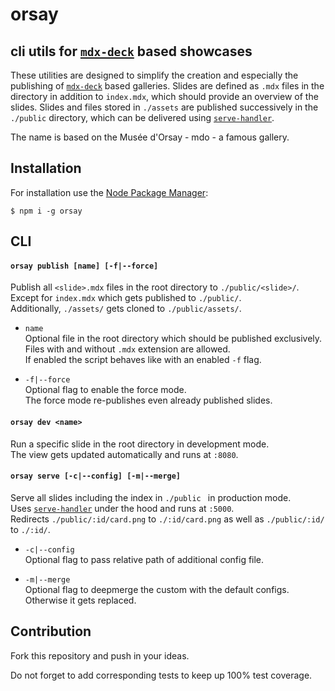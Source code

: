 # orsay
## cli utils for [`mdx-deck`][mdx] based showcases

These utilities are designed to simplify the creation and especially the publishing of [`mdx-deck`][mdx] based galleries. Slides are defined as `.mdx` files in the directory in addition to `index.mdx`, which should provide an overview of the slides. Slides and files stored in `./assets` are published successively in the `./public` directory, which can be delivered using [`serve-handler`][servehandler].

The name is based on the Musée d'Orsay - mdo - a famous gallery.

## Installation
For installation use the [Node Package Manager][npm]:
```
$ npm i -g orsay
```

## CLI
#### `orsay publish [name] [-f|--force]`
Publish all `<slide>.mdx` files in the root directory to `./public/<slide>/`.  
Except for `index.mdx` which gets published to `./public/`.  
Additionally, `./assets/` gets cloned to `./public/assets/`.

- `name`  
Optional file in the root directory which should be published exclusively.   
Files with and without `.mdx` extension are allowed.  
If enabled the script behaves like with an enabled `-f` flag.

- `-f|--force`  
Optional flag to enable the force mode.  
The force mode re-publishes even already published slides.


#### `orsay dev <name>`
Run a specific slide in the root directory in development mode.  
The view gets updated automatically and runs at `:8080`.


#### `orsay serve [-c|--config] [-m|--merge]`
Serve all slides including the index in `./public ` in production mode.  
Uses [`serve-handler`][servehandler] under the hood and runs at `:5000`.  
Redirects `./public/:id/card.png` to `./:id/card.png` as well as `./public/:id/` to `./:id/`.

- `-c|--config`  
Optional flag to pass relative path of additional config file.  

- `-m|--merge`  
Optional flag to deepmerge the custom with the default configs.  
Otherwise it gets replaced.


## Contribution
Fork this repository and push in your ideas.

Do not forget to add corresponding tests to keep up 100% test coverage.

[npm]: https://github.com/npm/npm
[mdx]: https://github.com/jxnblk/mdx-deck
[servehandler]: https://github.com/zeit/serve-handler
